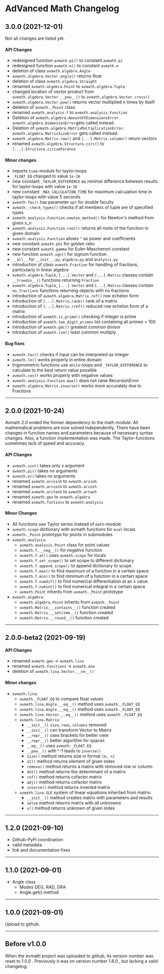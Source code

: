 # AdVanced Math Changelog

## 3.0.0 (2021-12-01)

Not all changes are listed yet.
#### API Changes
* redesigned function `avmath.pi()` to constant `avmath.pi`
* redesigned function `avmath.e()` to constant `avmath.e`
* deletion of class `avmath.algebra.Angle`
* `avmath.algebra.Vector.angle()` returns float
* deletion of class `avmath.algebra.Straight`
* renamed `avmath.algebra.Point` to `avmath.algebra.Tuple`
* changed location of vector product from `avmath.algebra.Vector.__pow__()` to `avmath.algebra.Vector.cross()`
* `avmath.algebra.Vector.pow()` returns vector multiplied n times by itself
* deletion of `avmath._Point` class
* renamed `avmath.analysis.f` to `avmath.analysis.Function`
* Deletion of `avmath.algebra.AmountOfDimensionsError`. `avmath.algebra.DimensionError`gets called instead.
* Deletion of `avmath.algebra.MatrixMultiplicationError`. `avmath.algebra.MatrixSizeError` gets called instead.
* `avmath.algebra.Matrix.row()` and `[...].Matrix.column()` return vectors
* renamed `avmath.algebra.Structure.circ()` to `[...].Structure.circumference`

#### Minor changes
* imports `time`-module for taylor-loops
* `_FLOAT_EQ` changed to value `1e-16`
* new constant `_TAYLOR_DIFFERENCE` as minimal difference between results for taylor-loops with value `1e-16`
* new constant `_MAX_CALCULATION_TIME` for maximum calculation time in taylor-loops with value 5 seconds
* `avmath.fac()` has parameter `opt` for double faculty
* `avmath._check_types()` checks if all members of tuple are of specified types
* `avmath.analysis.Function.newton_method()` for Newton's method from given x_n
* `avmath.analysis.Function.root()` returns all roots of the function in given domain
* `avmath.analysis.Function` allows `^` as power and coefficients
* new constant `avmath.phi` for golden ratio
* new constant `avmath.gamma` for Euler-Mascheroni constant
* new function `avmath.sgn()` for signum function
* `__all__` for `__init__.py`, `algebra.py` and `analysis.py`
* introduction of class `avmath.Fraction` for handling of fractions, particularly in linear algebra
* `avmath.algebra.Tuple`, `[...].Vector` and `[...].Matrix` classes contain `__truediv__()` functions returning `Fraction`
* `avmath.algebra.Tuple`, `[...].Vector` and `[...].Matrix` classes contain `no_fractions` functions returning objects with no fractions
* introduction of `avmath.algebra.Matrix.ref()` row echelon form
* introduction of `[...].Matrix.rank()` rank of a matrix
* introduction of `[...].Matrix.rref()` reduced row echelon form of a matrix
* introduction of `avmath.is_prime()` checking if integer is prime
* introduction of `avmath.two_digit_primes` list containing all primes < 100
* introduction of `avmath.gdc()` greatest common divisor
* introduction of `avmath.lcm()` least common multiply

#### Bug fixes
* `avmath.fac()` checks if input can be interpreted as integer
* `avmath.ln()` works properly in entire domain
* trigonometric functions use `while`-loops and `_TAYLOR_DIFFERENCE` to calculate to the best return value possible
* `avmath.cos()` works properly with negative values
* `avmath.analysis.Function.max()` does not raise RecursionError
* `avmath.algebra.Matrix.inverse()` works more accurately due to Fractions

---
## 2.0.0 (2021-10-24)

Avmath 2.0 ended the former dependency to the math module. All mathematical
problems are now solved independently. There have been changes in function
names and parameters because of necessary syntax changes. Also, a function
implementation was made. The Taylor-functions sometimes lack of speed and
accuracy.

#### API Changes
* `avmath.sin()` takes only x argument
* `avmath.pi()` takes no arguments
* `avmath.e()` takes no arguments
* renamed `avmath.arcsinh` to `avmath.arsinh`
* renamed `avmath.arccosh` to `avmath.arcosh`
* renamed `avmath.arctanh` to `avmath.artanh`
* renamed `avmath.geo` to `avmath.algebra`
* renamed `avmath.funtions` to `avmath.analysis`

#### Minor Changes
* All functions use Taylor series instead of `math`-module
* `avmath.scope` dictionary with avmath functions for `eval` locals
* `avmath._Point` prototype for points in submodules
* `avmath.analysis`:
  * `avmath.analysis.Point` class for point values
  * `avmath.f.__neg__()` for negative function
  * `avmath.f.at()` uses `avmath.scope` for locals
  * `avmath.f.set_scope()` to set scope to different dictionary
  * `avmath.f.append_scope()` to append dictionary to scope
  * `avmath.f.max()` to find maximum of a function in a certain space
  * `avmath.f.min()` to find minimum of a function in a certain space
  * `avmath.f.numdif()` to find numerical differentiation at an x value
  * `avmath.f.numint()` to find numerical integral in a certain space
  * `avmath.Point` inherits from `avmath._Point` prototype
* `avmath.algebra`:
  * `avmath.algebra.Point` inherits from `avmath._Point`
  * `avmath.Matrix.__contains__()` function created
  * `avmath.Matrix.__setitem__()` function created
  * `avmath.Matrix.__round__()` function created

---
## 2.0.0-beta2 (2021-09-19)
#### API Changes
* renamed `avmath.geo` -> `avmath.lina`
* renamed `avmath.functions` -> `avmath.ana`
* deletion of `avmath.lina.Vector.__ne__()`
#### Minor changes
* `avmath.lina`:
  * `avmath._FLOAT_EQ` to compare float values
  * `avmath.lina.Angle.__eq__()` method uses `avmath._FLOAT_EQ`
  * `avmath.lina.Angle.__eq__()` method uses `avmath._FLOAT_EQ`
  * `avmath.line.Vector.__eq__()` method uses `avmath._FLOAT_EQ`
  * `avmath.lina.Matrix`:
    * `__init__()` `size`, `rows`, `columns` removed
    * `__init__()` can transform Vector to Matrix
    * `__repr__()` uses brackets for better view
    * `__repr__()` better algorithm for spaces
    * `__eq__()` uses `avmath._FLOAT_EQ`
    * `__pow__()` with ^-1 leads to `inverse()`
    * `size()` method returns size in format `[m, n]`
    * `at()` method returns element of given index
    * `remove()` method returns a matrix with removed row or column
    * `det()` method returns the determinant of a matrix
    * `cof()` method returns cofactor matrix
    * `adj()` method returns cofactor matrix
    * `inverse()` method returns inverted matrix
  * `avmath.lina.SLE` system of linear equations inherited from matrix:
    * `__init__()` method creates matrix with parameters and results
    * `solve` method returns matrix with all unknowns
    * `x()` method returns unknown of given index

---
## 1.2.0 (2021-09-10)
* Github-PyPi coordination
* valid metadata
* link and documentation fixes

---
## 1.1.0 (2021-09-01)
* Angle class
  * Modes DEG, RAD, GRA
  * Angle.get() method

---
## 1.0.0 (2021-09-01)
Upload to github.

---
## Before v1.0.0

When the evmath project was uploaded to github, its version
number was reset to 1.0.0 . Previously it was on version number
1.8.0 , but lacking a valid changelog.